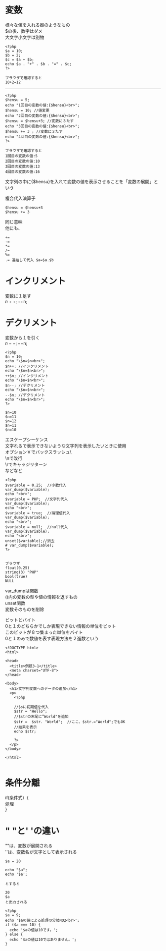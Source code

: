 # 変数 
様々な値を入れる器のようなもの  
$の後、数字はダメ  
大文字小文字は別物  

```
<?php
$a = 10;
$b = 2;
$c = $a + $b;
echo $a . "+" . $b . "=" . $c;
?>

ブラウザで確認すると
10+2=12
```
***
```
<?php
$hensu = 5;
echo "1回目の変数の値:{$hensu}<br>";
$hensu = 10; //値変更
echo "2回目の変数の値:{$hensu}<br>";
$hensu = $hensu+3; //変数に３たす
echo "3回目の変数の値:{$hensu}<br>";
$hensu += 3 ; //変数に３たす
echo "4回目の変数の値:{$hensu}<br>";
?>

ブラウザで確認すると
1回目の変数の値:5
2回目の変数の値:10
3回目の変数の値:13
4回目の変数の値:16
```
文字列の中に{$hensu}を入れて変数の値を表示させることを「変数の展開」という  

複合代入演算子  
```
$hensu = $hensu+3  
$hensu += 3
```
同じ意味  
他にも、
```
+=
-=
*=
/=
%=
.= 連結して代入 $a=$a.$b
```

# インクリメント   
変数に１足す  
$n++; ++$n;  

# デクリメント   
変数から１を引く  
$n--; --$n;  

```
<?php
$n = 10;
echo "\$n=$n<br>";
$n++; //インクリメント 
echo "\$n=$n<br>";
++$n; //インクリメント 
echo "\$n=$n<br>";
$n--; //デクリメント 
echo "\$n=$n<br>";
--$n; //デクリメント 
echo "\$n=$n<br>";
?>

$n=10
$n=11
$n=12
$n=11
$n=10
```
エスケープシーケンス  
文字れるで表示できないような文字列を表示したいときに使用  
オプション￥でバックスラッシュ\  
\nで改行  
\rでキャッジリターン  
などなど  

```
<?php
$variable = 0.25;  //小数代入
var_dump($variable);
echo "<br>";
$variable = PHP;  //文字列代入
var_dump($variable);
echo "<br>";
$variable = true;  //論理値代入
var_dump($variable);
echo "<br>";
$variable = null;  //null代入
var_dump($variable);
echo "<br>";
unset($variable);//消去
# var_dump($variable);
?>


ブラウザ
float(0.25)
string(3) "PHP"
bool(true)
NULL
```
var_dumpは関数   
()内の変数の型や値の情報を返すもの    
unset関数  
変数そのものを削除  


ビットとバイト  
0と１のどちらかでしか表現できない情報の単位をビット  
このビットが８つ集まった単位をバイト  
0と１のみで数値を表す表現方法を２進数という  
```
<!DOCTYPE html>
<html>

<head>
  <title>例題3-1</title>
  <meta charset="UTF-8">
</head>

<body>
  <h1>文字列変数へのデータの追加</h1>
  <p>
    <?php

    //$sに初期値を代入
    $str = "Hello";
    //$strの末尾に”World"を追加
    $str =  $str. "World";  //ここ、$str.="World";でもOK 
    //結果を表示
    echo $str;

    ?>
  </p>
</body>

</html>
 
```
# 条件分離  
if(条件式）{  
処理  
}  
# " "と' 'の違い  
""は、変数が展開される  
''は、変数名が文字として表示される  
```
$a = 20

echo "$a";
echo '$a';

とすると

20
$a
と出力される
```
```
<?php
$a = 9;
echo '$aの値による処理の分岐NO2<br>';
if ($a === 10) {
  echo '$aの値は10です。';
} else {
  echo '$aの値は10ではありません。';
}
```
